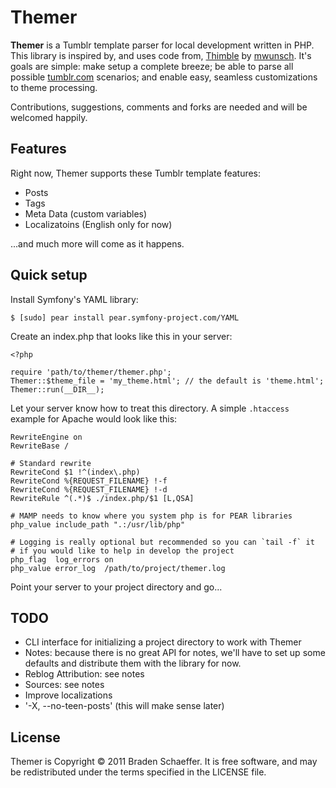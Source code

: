 # Themer

**Themer** is a Tumblr template parser for local development written in PHP. This library is inspired by, and uses code from, [Thimble][thimble] by [mwunsch][mwunsch]. It's goals are simple: make setup a complete breeze; be able to parse all possible [tumblr.com][tumblr] scenarios; and enable easy, seamless customizations to theme processing.

Contributions, suggestions, comments and forks are needed and will be welcomed happily.

## Features

Right now, Themer supports these Tumblr template features:

* Posts
* Tags
* Meta Data (custom variables)
* Localizatoins (English only for now)

...and much more will come as it happens.

## Quick setup

Install Symfony's YAML library:

    $ [sudo] pear install pear.symfony-project.com/YAML

Create an index.php that looks like this in your server:

    <?php
    
    require 'path/to/themer/themer.php';
    Themer::$theme_file = 'my_theme.html'; // the default is 'theme.html';
    Themer::run(__DIR__);

Let your server know how to treat this directory. A simple `.htaccess` example for Apache would look like this:

    RewriteEngine on
    RewriteBase /
    
    # Standard rewrite
    RewriteCond $1 !^(index\.php)
    RewriteCond %{REQUEST_FILENAME} !-f
    RewriteCond %{REQUEST_FILENAME} !-d
    RewriteRule ^(.*)$ ./index.php/$1 [L,QSA]
    
    # MAMP needs to know where you system php is for PEAR libraries
    php_value include_path ".:/usr/lib/php"
    
    # Logging is really optional but recommended so you can `tail -f` it 
    # if you would like to help in develop the project
    php_flag  log_errors on
    php_value error_log  /path/to/project/themer.log

Point your server to your project directory and go...

## TODO

* CLI interface for initializing a project directory to work with Themer
* Notes: because there is no great API for notes, we'll have to set up some defaults and distribute them with the library for now.
* Reblog Attribution: see notes
* Sources: see notes
* Improve localizations
* '-X, --no-teen-posts' (this will make sense later)

## License

Themer is Copyright © 2011 Braden Schaeffer. It is free software, and may be redistributed under the terms specified in the LICENSE file.

[tumblr]: http://tumblr.com/
[Thimble]: https://github.com/mwunsch/thimble
[mwunsch]: https://github.com/mwunsch